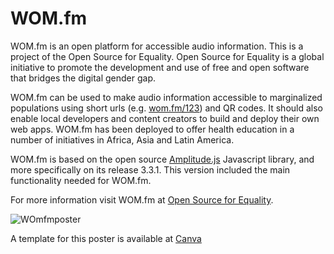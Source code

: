 # WOM.fm
WOM.fm is an open platform for accessible audio information. This is a project of the Open Source for Equality. Open Source for Equality is a global initiative to promote the development and use of free and open software that bridges the digital gender gap.

WOM.fm can be used to make audio information accessible to marginalized populations using short urls (e.g. [wom.fm/123](https://wom.fm/123)) and QR codes. It should also enable local developers and content creators to build and deploy their own web apps. WOM.fm has been deployed to offer health education in a number of initiatives in Africa, Asia and Latin America.

WOM.fm is based on the open source [Amplitude.js](https://github.com/serversideup/amplitudejs) Javascript library, and more specifically on its release 3.3.1. This version included the main functionality needed for WOM.fm.

For more information visit WOM.fm at [Open Source for Equality](https://www.oseq.org/wom).


![WOmfmposter](https://user-images.githubusercontent.com/32398058/170046372-b090a174-84e2-4154-8720-1efef2261f3c.png)

A template for this poster is available at [Canva](https://www.canva.com/design/DAFBnApBc6s/i4ixDr-T4vQO0hm5KcvjPA/view?utm_content=DAFBnApBc6s&utm_campaign=designshare&utm_medium=link&utm_source=publishsharelink&mode=preview)
